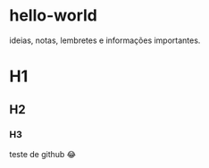 # hello-world
 ideias, notas, lembretes e informações importantes.
# H1
## H2
### H3
teste de github
:joy:

